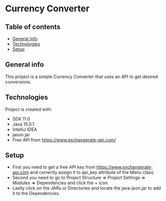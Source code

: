 # Currency Converter
## Table of contents
* [General info](#general-info)
* [Technologies](#technologies)
* [Setup](#setup)

## General info
This project is a simple Currency Converter  that uses an API to get desired conversions.
	
## Technologies
Project is created with:
* SDK 11.0
* Java 15.0.1
* IntelliJ IDEA
* jason.jar
* Free API from https://www.exchangerate-api.com/
	
## Setup
* First you need to get a free API key from https://www.exchangerate-api.com and correctly assign it to api_key attribute of the Menu class.
* Second you need to go to Project Structure => Project Settings => Modules => Dependencies  and click the + icon.
* Lastly click on the JARs or Directories and locate the java-json.jar to add it to the Dependencies.
